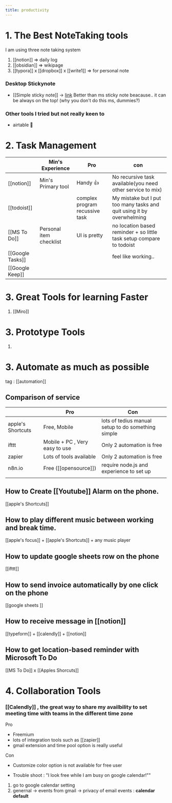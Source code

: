 ```yaml
---
title: productivity
---
```


# 1. The Best NoteTaking tools
I am using three note taking system
1. [[notion]] => daily log
2. [[obsidian]] => wikipage
3. [[typora]] x [[dropbox]] x [[write1]] => for personal note

### Desktop Stickynote
* [[Simple sticky note]] -> [link](https://www.simplestickynotes.com/)
Better than ms sticky note beacause.. it can be always on the top!
(why you don't do this ms, dummies?)


### Other tools I tried but not really keen to
- airtable 🤮



# 2. Task Management

|                  | Min's Experience        | Pro                            | con                                                                   |
| ---------------- | ----------------------- | ------------------------------ | --------------------------------------------------------------------- |
| [[notion]]       | Min's Primary tool      | Handy 👍                       | No recursive task available(you need other service to mix)            |
| [[todoist]]      |                         | complex program recussive task | My mistake but I put too many tasks and quit using it by overwhelming |
| [[MS To Do]]     | Personal item checklist | UI is pretty                   | no location based reminder + so little task setup compare to todoist  |
| [[Google Tasks]] |                         |                                | feel like working..                                                   |
| [[Google Keep]]  |                         |                                |                                                                       |




# 3. Great Tools for learning Faster
1. [[Miro]]








# 3. Prototype Tools
1. 









# 3. Automate as much as possible
tag : [[automation]]

## Comparison of service
|                   | Pro                             | Con                       |
| ----------------- | ------------------------------- | ------------------------- |
| apple's Shortcuts | Free, Mobile                    | lots of tedius manual setup to do something simple |
| ifttt             | Mobile + PC  , Very easy to use | Only 2 automation is free |
| zapier            | Lots of tools available         | Only 2 automation is free |
| n8n.io            | Free ([[opensource]])                            | require node.js and experience to set up        |
|                   |                                 |                           |


## How to Create [[Youtube]] Alarm on the phone.
[[apple's Shortcuts]] 


## How to play different music between working and break time.
[[apple's focus]] + [[apple's Shortcuts]] + any music player


## How to update google sheets row on the phone
[[ifttt]]



## How to send invoice automatically by one click on the phone
[[google sheets ]]



## How to receive message in [[notion]]
[[typeform]]  + [[calendly]]  + [[notion]]


## How to get location-based reminder with Microsoft To Do
 [[MS To Do]] x [[Apples Shorcuts]]














# 4. Collaboration Tools
### [[Calendly]] , the great way to share my availbility to set meeting time with teams in the different time zone

Pro
-  Freemium
- lots of integration tools such as [[zapier]]
- gmail extension and time pool option is really useful 
 
Con
- Customize color option is not available for free user

* Trouble shoot : "I look free while I am busy on google calendar!""
1. go to google calendar setting
2. genernal -> events from gmail -> privacy of email events : **calendar default**





